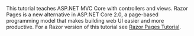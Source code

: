 This tutorial teaches ASP.NET MVC Core with controllers and views. Razor Pages is a new alternative in ASP.NET Core 2.0, a page-based programming model that makes building web UI easier and more productive. For a Razor version of this tutorial see [Razor Pages Tutorial](xref:mvc/razor-pages/index). 